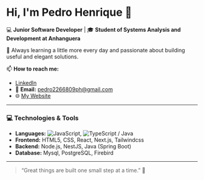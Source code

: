 # Hi, I'm Pedro Henrique 👋  

💻 **Junior Software Developer** | 🎓 **Student of Systems Analysis and Development at Anhanguera**  

🔭 Always learning a little more every day and passionate about building useful and elegant solutions.  

📫 **How to reach me:**  
- [LinkedIn](https://www.linkedin.com/in/pedro-henrique-b748a7261/)  
- 📧 **Email:** pedro2266809ph@gmail.com  
- 🌐 [My Website](https://my-cv-ten-pearl.vercel.app/)  

---

### 💻 Technologies & Tools  
- **Languages:** ![JavaScript](https://img.shields.io/badge/-JavaScript-F7DF1E?style=flat&logo=javascript&logoColor=black),
![TypeScript](https://img.shields.io/badge/-TypeScript-3178C6?style=flat&logo=typescript&logoColor=white) / Java  
- **Frontend:** HTML5, CSS, React, Next.js, Tailwindcss  
- **Backend:** Node.js, NestJS, Java (Spring Boot)
- **Database:** Mysql, PostgreSQL, Firebird

---
> “Great things are built one small step at a time.” 🚀
